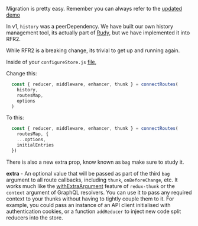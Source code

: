 Migration is pretty easy. Remember you can always refer to the [updated demo](https://github.com/faceyspacey/redux-first-router-demo)

In v1, `history` was a peerDependency. We have built our own history management tool, its actually part of [Rudy](https://github.com/respond-framework/rudy), but we have implemented it into RFR2. 

While RFR2 is a breaking change, its trivial to get up and running again. 

Inside of your `configureStore.js` [file](https://github.com/scriptedalchemy/redux-first-router-demo/blob/6c8238eee713ce0079aeae1ce328d305bddd0ee3/src/configureStore.js#L11),

Change this:
```js
  const { reducer, middleware, enhancer, thunk } = connectRoutes(
    history,
    routesMap,
    options
  )
```
To this:

```js
  const { reducer, middleware, enhancer, thunk } = connectRoutes(
    routesMap, {
    ...options,
    initialEntries
  })
```


There is also a new extra prop, know known as `bag` make sure to study it. 

**extra** - An optional value that will be passed as part of the third `bag` argument to all route callbacks,
including `thunk`, `onBeforeChange`, etc. It works much like the
[withExtraArgument](https://github.com/reduxjs/redux-thunk#injecting-a-custom-argument)
feature of `redux-thunk` or the `context` argument of GraphQL resolvers.
You can use it to pass any required context to your thunks without having to tightly couple them to it.
For example, you could pass an instance of an API client initialised with authentication cookies,
or a function `addReducer` to inject new code split reducers into the store.
